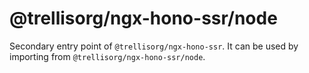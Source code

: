 # @trellisorg/ngx-hono-ssr/node

Secondary entry point of `@trellisorg/ngx-hono-ssr`. It can be used by importing from `@trellisorg/ngx-hono-ssr/node`.
